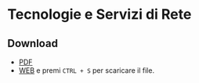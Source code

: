 # Tecnologie e Servizi di Rete

## Download

- [PDF](https://github.com/Guray00/polito_lectures/raw/main/Tecnologie%20e%20Servizi%20di%20Rete/output/Tecnologie%20e%20Servizi%20di%20Rete.pdf)
- [WEB](https://github.com/Guray00/polito_lectures/raw/main/Tecnologie%20e%20Servizi%20di%20Rete/output/Tecnologie%20e%20Servizi%20di%20Rete.html) e premi `CTRL + S` per scaricare il file.
  